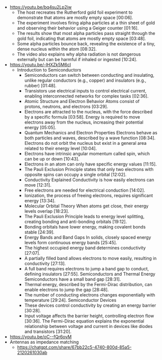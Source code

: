 - https://youtu.be/bq4su2Lp2iw
	- The host recreates the Rutherford gold foil experiment to demonstrate that atoms are mostly empty space [00:06].
	- The experiment involves firing alpha particles at a thin sheet of gold and observing their behavior using a Geiger counter [01:16].
	- The results show that most alpha particles pass straight through the gold foil, indicating that atoms are mostly empty space [03:48].
	- Some alpha particles bounce back, revealing the existence of a tiny, dense nucleus within the atom [08:32].
	- The video also explains why alpha radiation is not dangerous externally but can be harmful if inhaled or ingested [10:24].
- https://youtu.be/-lHXZk5M6cI
	- Introduction to Semiconductors
		- Semiconductors can switch between conducting and insulating, unlike regular conductors (e.g., copper) and insulators (e.g., rubber) [01:48].
		- Transistors use electrical inputs to control electrical current, enabling interconnected networks for complex tasks [02:36].
		- Atomic Structure and Electron Behavior
		  Atoms consist of protons, neutrons, and electrons [03:29].
		- Electrons are attracted to the nucleus, with the force described by a specific formula [03:58].
		  Energy is required to move electrons away from the nucleus, increasing their potential energy [05:05].
		- Quantum Mechanics and Electron Properties
		  Electrons behave as both particles and waves, described by a wave function [08:34].
		  Electrons do not orbit the nucleus but exist in a general area related to their energy level [10:04].
		- Electrons have intrinsic angular momentum called spin, which can be up or down [10:43].
		- Electrons in an atom can only have specific energy values [11:15].
		- The Pauli Exclusion Principle states that only two electrons with opposite spins can occupy a single orbital [12:02].
		- Conductivity Explained
		  Conductivity is how easily electrons can move [12:31].
		- Free electrons are needed for electrical conduction [14:02].
		- Ionization, the process of freeing electrons, requires significant energy [13:34].
		- Molecular Orbital Theory
		  When atoms get close, their energy levels overlap [18:23].
		- The Pauli Exclusion Principle leads to energy level splitting, creating bonding and anti-bonding orbitals [19:12].
		- Bonding orbitals have lower energy, making covalent bonds stable [24:39].
		- Energy Bands and Band Gaps
		  In solids, closely spaced energy levels form continuous energy bands [25:45].
		- The highest occupied energy band determines conductivity [27:07].
		- A partially filled band allows electrons to move easily, resulting in conductivity [27:13].
		- A full band requires electrons to jump a band gap to conduct, defining insulators [27:55].
		  Semiconductors and Thermal Energy
		  Semiconductors have a small band gap [28:31].
		- Thermal energy, described by the Fermi-Dirac distribution, can enable electrons to jump the gap [28:48].
		- The number of conducting electrons changes exponentially with temperature [29:24].
		  Semiconductor Devices
		- These devices control conductivity by creating an energy barrier [30:28].
		- Input voltage affects the barrier height, controlling electron flow [30:36].
		  The Fermi-Dirac equation explains the exponential relationship between voltage and current in devices like diodes and transistors [31:20].
- https://youtu.be/oC--fQr6ovM
- Antennas as impedance matching
	- https://chatgpt.com/share/67bb22c5-4740-800d-85a5-2120261030ab